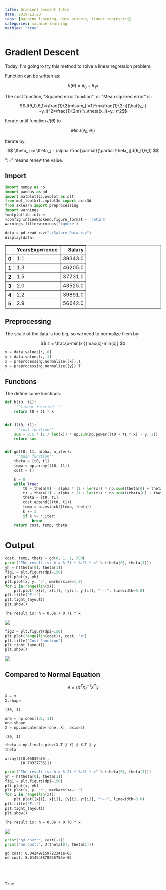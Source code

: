 ```yaml
---
title: Gradient Descent Intro
date: 2019-12-23
tags: [machine learning, data science, linear regression]
categories: machine-learning
mathjax: "true"
---
```


# Gradient Descent

Today, I'm going to try this method to solve a linear regression problem.

Function can be written as:

$$
h(\theta)=\theta_0+\theta_1x
$$

The cost function, "Squared error function", or "Mean squared error" is:

$$J(θ_0,θ_1)=\frac{1}{2}m\sum_{i=1}^m=\frac{1}{2m}(\hat{y_i}−y_i)^2=\frac{1}{2m}(h_\theta(x_i)−y_i)^2$$

Iterate until function $J(\theta)$ to 

$$Min J(θ_0,θ_1)$$ 

Iterate by:

$$ \theta_j := \theta_j - \alpha \frac{\partial}{\partial \theta_j}J(θ_0,θ_1) $$

":=" means renew the value.

## Import


```python
import numpy as np
import pandas as pd
import matplotlib.pyplot as plt
from mpl_toolkits.mplot3d import axes3d
from sklearn import preprocessing
import warnings
%matplotlib inline 
%config InlineBackend.figure_format = 'retina'
warnings.filterwarnings('ignore')

data = pd.read_csv("./Salary_Data.csv")
display(data)
```


<div>
<style scoped>
    .dataframe tbody tr th:only-of-type {
        vertical-align: middle;
    }

    .dataframe tbody tr th {
        vertical-align: top;
    }

    .dataframe thead th {
        text-align: right;
    }
</style>
<table border="1" class="dataframe">
  <thead>
    <tr style="text-align: right;">
      <th></th>
      <th>YearsExperience</th>
      <th>Salary</th>
    </tr>
  </thead>
  <tbody>
    <tr>
      <th>0</th>
      <td>1.1</td>
      <td>39343.0</td>
    </tr>
    <tr>
      <th>1</th>
      <td>1.3</td>
      <td>46205.0</td>
    </tr>
    <tr>
      <th>2</th>
      <td>1.5</td>
      <td>37731.0</td>
    </tr>
    <tr>
      <th>3</th>
      <td>2.0</td>
      <td>43525.0</td>
    </tr>
    <tr>
      <th>4</th>
      <td>2.2</td>
      <td>39891.0</td>
    </tr>
    <tr>
      <th>5</th>
      <td>2.9</td>
      <td>56642.0</td>
    </tr>
  </tbody>
</table>
</div>


## Preprocessing

The scale of the data is too big, so we need to normalize them by:

$$ z = \frac{x-min(x)}{max(x)-min(x)} $$


```python
x = data.values[:, 0]
y = data.values[:, 1]
x = preprocessing.normalize([x]).T
y = preprocessing.normalize([y]).T
```

## Functions

The define some functinos:


```python
def h(t0, t1):
    '''linear function'''
    return t0 + t1 * x


def J(t0, t1):
    '''cost function'''
    sum = 0.5 * (1 / len(x)) * np.sum(np.power((t0 + t1 * x) - y, 2))
    return sum


def gd(t0, t1, alpha, n_iter):
    '''main function'''
    theta = [t0, t1]
    temp = np.array([t0, t1])
    cost = []

    k = 0
    while True:
        t0 = theta[0] - alpha * (1 / len(x)) * np.sum((theta[0] + theta[1] * x) - y)
        t1 = theta[1] - alpha * (1 / len(x)) * np.sum(((theta[0] + theta[1] * x) - y) * x)
        theta = [t0, t1]
        cost.append(J(t0, t1))
        temp = np.vstack([temp, theta])
        k += 1
        if k >= n_iter:
            break
    return cost, temp, theta
```

# Output


```python
cost, temp, theta = gd(0, 1, 1, 500)
print("The result is: h = %.2f + %.2f * x" % (theta[0], theta[1]))
yh = h(theta[0], theta[1])
fig1 = plt.figure(dpi=150)
plt.plot(x, yh)
plt.plot(x, y, 'o', markersize=1.5)
for i in range(len(x)):
    plt.plot([x[i], x[i]], [y[i], yh[i]], "r--", linewidth=0.8)
plt.title("Fit")
plt.tight_layout()
plt.show()
```

    The result is: h = 0.06 + 0.71 * x


<img src="/assets/images/gradient-descent/output_8_1.png">



```python
fig2 = plt.figure(dpi=150)
plt.plot(range(len(cost)), cost, 'r')
plt.title("Cost Function")
plt.tight_layout()
plt.show()
```


<img src="/assets/images/gradient-descent/output_9_0.png">


## Compared to Normal Equation

$$ \theta = (X^T X)^{-1} X^T y $$


```python
X = x
X.shape
```




    (30, 1)




```python
one = np.ones((30, 1))
one.shape
X = np.concatenate([one, X], axis=1)
```




    (30, 1)




```python
theta = np.linalg.pinv(X.T @ X) @ X.T @ y
theta
```




    array([[0.05839456],
           [0.70327706]])




```python
print("The result is: h = %.2f + %.2f * x" % (theta[0], theta[1]))
yh = h(theta[0], theta[1])
fig1 = plt.figure(dpi=150)
plt.plot(x, yh)
plt.plot(x, y, 'o', markersize=1.5)
for i in range(len(x)):
    plt.plot([x[i], x[i]], [y[i], yh[i]], "r--", linewidth=0.8)
plt.title("Fit")
plt.tight_layout()
plt.show()
```

    The result is: h = 0.06 + 0.70 * x



<img src="/assets/images/gradient-descent/output_14_1.png">



```python
print("gd cost:", cost[-1])
print("ne cost:", J(theta[0], theta[1]))
```

    gd cost: 8.042499159722341e-05
    ne cost: 8.014548878265756e-05





    True


